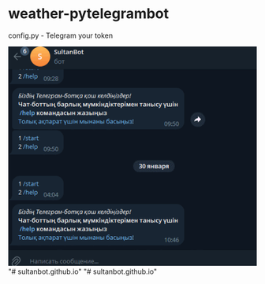 # weather-pytelegrambot
config.py - Telegram your token

![preview](preview.gif)"# sultanbot.github.io" 
"# sultanbot.github.io" 
